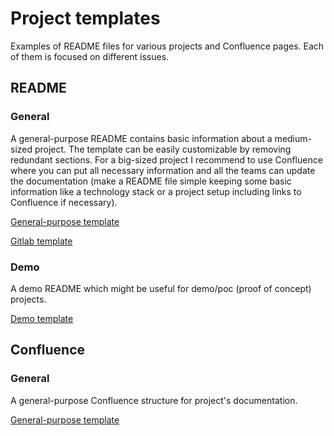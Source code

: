 # Project templates
Examples of README files for various projects and Confluence pages. Each of them is focused on different issues.

## README

### General
A general-purpose README contains basic information about a medium-sized project. The template can be easily customizable by removing redundant sections. For a big-sized project I recommend to use Confluence where you can put all necessary information and all the teams can update the documentation (make a README file simple keeping some basic information like a technology stack or a project setup including links to Confluence if necessary).   

[General-purpose template](readme/general/readme.md)

[Gitlab template](readme/general/readme_gitlab.md)

### Demo
A demo README which might be useful for demo/poc (proof of concept) projects.  

[Demo template](readme/demo/readme.md)

## Confluence

### General
A general-purpose Confluence structure for project's documentation.

[General-purpose template](confluence/general/page.md)
